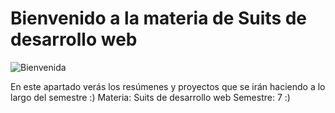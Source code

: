# Bienvenido a la materia de Suits de desarrollo web


![Bienvenida](https://media.giphy.com/media/xUPGGDNsLvqsBOhuU0/giphy.gif)

En este apartado verás los resúmenes y proyectos que se irán haciendo a lo largo del semestre :)
Materia: Suits de desarrollo web
Semestre: 7 
:)